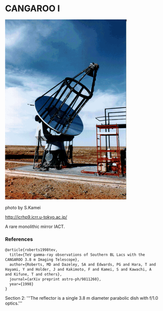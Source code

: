 # CANGAROO I

![img](38tele.gif)

photo by S.Kamei

http://icrhp9.icrr.u-tokyo.ac.jp/

A rare monolithic mirror IACT.

### References

~~~
@article{roberts1998tev,
  title={TeV gamma-ray observations of Southern BL Lacs with the CANGAROO 3.8 m Imaging Telescope},
  author={Roberts, MD and Dazeley, SA and Edwards, PG and Hara, T and Hayami, Y and Holder, J and Kakimoto, F and Kamei, S and Kawachi, A and Kifune, T and others},
  journal={arXiv preprint astro-ph/9811260},
  year={1998}
}

~~~
Section 2: '''The reflector is a single 3.8 m diameter parabolic dish with f/1.0 optics.'''
